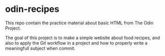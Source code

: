 # odin-recipes

This repo contain the practice material about basic HTML from The Odin Project.

The goal of this project is to make a simple website about food recipes, and also to apply the Git workflow in a project and how to properly write a meaningfull subject when commit.
